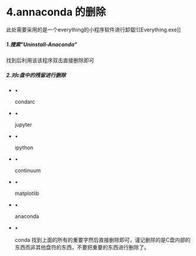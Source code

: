 # 4.annaconda 的删除

此处需要采用的是一个everything的小程序软件进行卸载![[Everything.exe]]

##### 1.搜索"Uninstall-Anaconda"

找到后利用该该程序双击直接删除即可

##### 2.对c盘中的残留进行删除

- •

  condarc

- •

  jupyter

- •

  ipython

- •

  continuum

- •

  matplotlib

- •

  anaconda

- •

  conda 找到上面的所有的重要字然后直接删除即可，谨记删除的是C盘内部的东西而非其他盘符的东西，不要把重要的东西进行删除了。